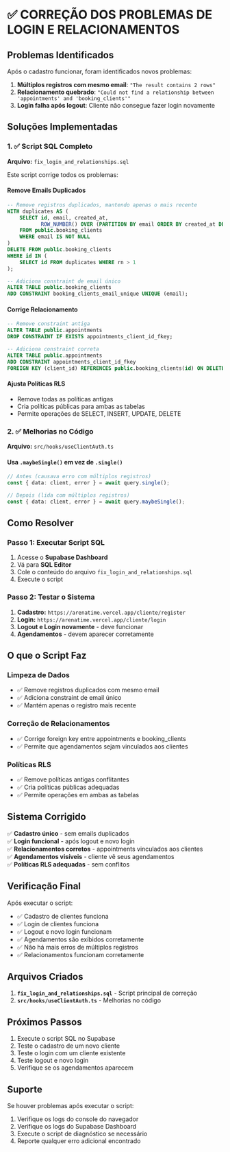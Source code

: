 # ✅ CORREÇÃO DOS PROBLEMAS DE LOGIN E RELACIONAMENTOS

## Problemas Identificados

Após o cadastro funcionar, foram identificados novos problemas:

1. **Múltiplos registros com mesmo email**: `"The result contains 2 rows"`
2. **Relacionamento quebrado**: `"Could not find a relationship between 'appointments' and 'booking_clients'"`
3. **Login falha após logout**: Cliente não consegue fazer login novamente

## Soluções Implementadas

### 1. ✅ Script SQL Completo
**Arquivo:** `fix_login_and_relationships.sql`

Este script corrige todos os problemas:

#### **Remove Emails Duplicados**
```sql
-- Remove registros duplicados, mantendo apenas o mais recente
WITH duplicates AS (
    SELECT id, email, created_at,
           ROW_NUMBER() OVER (PARTITION BY email ORDER BY created_at DESC) as rn
    FROM public.booking_clients 
    WHERE email IS NOT NULL
)
DELETE FROM public.booking_clients 
WHERE id IN (
    SELECT id FROM duplicates WHERE rn > 1
);

-- Adiciona constraint de email único
ALTER TABLE public.booking_clients 
ADD CONSTRAINT booking_clients_email_unique UNIQUE (email);
```

#### **Corrige Relacionamento**
```sql
-- Remove constraint antiga
ALTER TABLE public.appointments 
DROP CONSTRAINT IF EXISTS appointments_client_id_fkey;

-- Adiciona constraint correta
ALTER TABLE public.appointments 
ADD CONSTRAINT appointments_client_id_fkey 
FOREIGN KEY (client_id) REFERENCES public.booking_clients(id) ON DELETE CASCADE;
```

#### **Ajusta Políticas RLS**
- Remove todas as políticas antigas
- Cria políticas públicas para ambas as tabelas
- Permite operações de SELECT, INSERT, UPDATE, DELETE

### 2. ✅ Melhorias no Código
**Arquivo:** `src/hooks/useClientAuth.ts`

#### **Usa `.maybeSingle()` em vez de `.single()`**
```typescript
// Antes (causava erro com múltiplos registros)
const { data: client, error } = await query.single();

// Depois (lida com múltiplos registros)
const { data: client, error } = await query.maybeSingle();
```

## Como Resolver

### Passo 1: Executar Script SQL
1. Acesse o **Supabase Dashboard**
2. Vá para **SQL Editor**
3. Cole o conteúdo do arquivo `fix_login_and_relationships.sql`
4. Execute o script

### Passo 2: Testar o Sistema
1. **Cadastro:** `https://arenatime.vercel.app/cliente/register`
2. **Login:** `https://arenatime.vercel.app/cliente/login`
3. **Logout e Login novamente** - deve funcionar
4. **Agendamentos** - devem aparecer corretamente

## O que o Script Faz

### **Limpeza de Dados**
- ✅ Remove registros duplicados com mesmo email
- ✅ Adiciona constraint de email único
- ✅ Mantém apenas o registro mais recente

### **Correção de Relacionamentos**
- ✅ Corrige foreign key entre appointments e booking_clients
- ✅ Permite que agendamentos sejam vinculados aos clientes

### **Políticas RLS**
- ✅ Remove políticas antigas conflitantes
- ✅ Cria políticas públicas adequadas
- ✅ Permite operações em ambas as tabelas

## Sistema Corrigido

✅ **Cadastro único** - sem emails duplicados  
✅ **Login funcional** - após logout e novo login  
✅ **Relacionamentos corretos** - appointments vinculados aos clientes  
✅ **Agendamentos visíveis** - cliente vê seus agendamentos  
✅ **Políticas RLS adequadas** - sem conflitos  

## Verificação Final

Após executar o script:

- ✅ Cadastro de clientes funciona
- ✅ Login de clientes funciona  
- ✅ Logout e novo login funcionam
- ✅ Agendamentos são exibidos corretamente
- ✅ Não há mais erros de múltiplos registros
- ✅ Relacionamentos funcionam corretamente

## Arquivos Criados

1. **`fix_login_and_relationships.sql`** - Script principal de correção
2. **`src/hooks/useClientAuth.ts`** - Melhorias no código

## Próximos Passos

1. Execute o script SQL no Supabase
2. Teste o cadastro de um novo cliente
3. Teste o login com um cliente existente
4. Teste logout e novo login
5. Verifique se os agendamentos aparecem

## Suporte

Se houver problemas após executar o script:
1. Verifique os logs do console do navegador
2. Verifique os logs do Supabase Dashboard
3. Execute o script de diagnóstico se necessário
4. Reporte qualquer erro adicional encontrado

